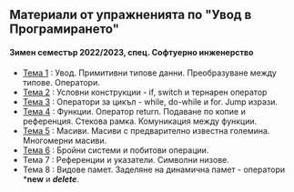 ## Материали от упражненията по "Увод в Програмирането"
#### Зимен семестър 2022/2023, спец. Софтуерно инженерство

- [Тема 1](https://github.com/s1dvicious/Introduction-to-Programming-22-23/tree/main/Sem%2001) : Увод. Примитивни типове данни. Преобразуване между типове. Оператори.
- [Тема 2](https://github.com/s1dvicious/Introduction-to-Programming-22-23/tree/main/Sem%2002) : Условни конструкции - if, switch и тернарен оператор
- [Тема 3](https://github.com/s1dvicious/Introduction-to-Programming-22-23/tree/main/Sem%2003) : Оператори за цикъл - while, do-while и for. Jump изрази.
- [Тема 4](https://github.com/s1dvicious/Introduction-to-Programming-22-23/tree/main/Sem%2004) : Функции. Оператор return. Подаване по копие и референция. Стекова рамка. Комуникация между функции.
- [Тема 5](https://github.com/s1dvicious/Introduction-to-Programming-22-23/tree/main/Sem%2005) : Масиви. Масиви с предварително известна големина. Многомерни масиви.
- [Тема 6](https://github.com/s1dvicious/Introduction-to-Programming-22-23/tree/main/Sem%2006) : Бройни системи и побитови операции.
- Тема 7 : Референции и указатели. Символни низове.
- Тема 8 : Видове памет. Заделяне на динамична памет - оператори ***new** и ***delete***.
